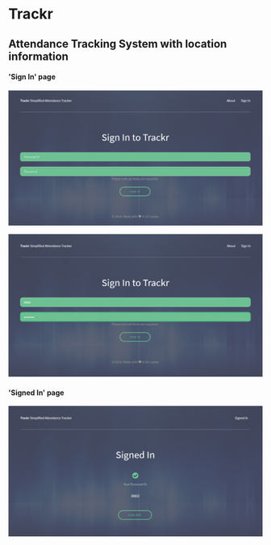 # Trackr
## Attendance Tracking System with location information

#### 'Sign In' page
![alt text](screenshots/img1.png)

![alt text](screenshots/img2.png)


#### 'Signed In' page
![alt text](screenshots/img3.png)
